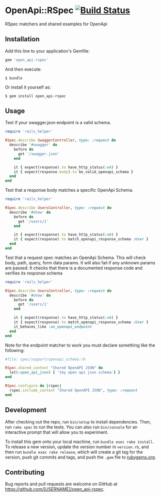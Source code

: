 # OpenApi::RSpec [![Build Status](https://travis-ci.org/ketiko/open_api-rspec.svg?branch=master)](https://travis-ci.org/ketiko/open_api-rspec)

RSpec matchers and shared examples for OpenApi

## Installation

Add this line to your application's Gemfile:

```ruby
gem 'open_api-rspec'
```

And then execute:

    $ bundle

Or install it yourself as:

    $ gem install open_api-rspec

## Usage

Test if your swagger.json endpoint is a valid schema.

```ruby
require 'rails_helper'

RSpec.describe SwaggerController, type: :request do
  describe '#swagger' do
    before do
      get '/swagger.json'
    end

    it { expect(response).to have_http_status(:ok) }
    it { expect(response.body).to be_valid_openapi_schema }
  end
end
```

Test that a response body matches a specific OpenApi Schema.
```ruby
require 'rails_helper'

RSpec.describe UsersController, type: :request do
  describe '#show' do
    before do
      get '/users/1'
    end

    it { expect(response).to have_http_status(:ok) }
    it { expect(response).to match_openapi_response_schema :User }
  end
end
```
Test that a request spec  matches an OpenApi Schema.
This will check body, path, query, form data params.
It will also fail if any unknown params are passed.
It checks that there is a documented response code and verifies its response schema
```ruby
require 'rails_helper'

RSpec.describe UsersController, type: :request do
  describe '#show' do
    before do
      get '/users/1'
    end

    it { expect(response).to have_http_status(:ok) }
    it { expect(response).to match_openapi_response_schema :User }
    it_behaves_like :an_openapi_endpoint
  end
end
```

Note for the endpoint matcher to work you must declare something like the following:

```ruby
#file: spec/support/openapi_schema.rb

RSpec.shared_context "Shared OpenAPI JSON" do
  let(:open_api_json) { '{my open api json schema'} }
end

RSpec.configure do |rspec|
  rspec.include_context "Shared OpenAPI JSON", type: :request
end
```

## Development

After checking out the repo, run `bin/setup` to install dependencies. Then, run `rake spec` to run the tests. You can also run `bin/console` for an interactive prompt that will allow you to experiment.

To install this gem onto your local machine, run `bundle exec rake install`. To release a new version, update the version number in `version.rb`, and then run `bundle exec rake release`, which will create a git tag for the version, push git commits and tags, and push the `.gem` file to [rubygems.org](https://rubygems.org).

## Contributing

Bug reports and pull requests are welcome on GitHub at https://github.com/[USERNAME]/open_api-rspec.
